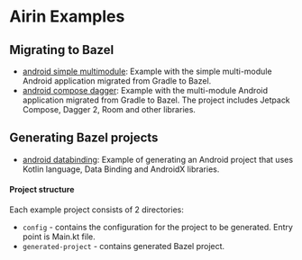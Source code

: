 # Airin Examples

## Migrating to Bazel
- [android simple multimodule](migration/android-simple-multimodule): Example with the simple multi-module Android application migrated from Gradle to Bazel.
- [android compose dagger](migration/android-compose-dagger): Example with the multi-module Android application migrated from Gradle to Bazel. 
  The project includes Jetpack Compose, Dagger 2, Room and other libraries.

## Generating Bazel projects
- [android databinding](generation/android-databinding): Example of generating an Android project that uses Kotlin language, Data Binding and AndroidX libraries.
#### Project structure
Each example project consists of 2 directories:
- `config` - contains the configuration for the project to be generated. Entry point is Main.kt file.
- `generated-project` - contains generated Bazel project.